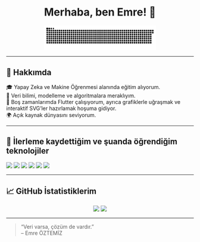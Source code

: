 <h1 align="center">Merhaba, ben Emre! 👋</h1>

<p align="center">
  <img src="https://raw.githubusercontent.com/emreoztemiz-ai-ml/emreoztemiz-ai-ml/912ccf1ccc76fc2c963530632e5e28c9edeec69e/emreoztemiz.svg" width="300" />
</p>

---

## 🧠 Hakkımda

🎓 Yapay Zeka ve Makine Öğrenmesi alanında eğitim alıyorum.  
🧪 Veri bilimi, modelleme ve algoritmalara meraklıyım.  
🧩 Boş zamanlarımda Flutter çalışıyorum, ayrıca grafiklerle uğraşmak ve interaktif SVG’ler hazırlamak hoşuma gidiyor.  
🌍 Açık kaynak dünyasını seviyorum.

---

## 🚀 İlerleme kaydettiğim ve şuanda öğrendiğim teknolojiler

<p>
  <img src="https://img.shields.io/badge/Python-3776AB?style=flat&logo=python&logoColor=white"/>
  <img src="https://img.shields.io/badge/TensorFlow-FF6F00?style=flat&logo=tensorflow&logoColor=white"/>
  <img src="https://img.shields.io/badge/PyTorch-EE4C2C?style=flat&logo=pytorch&logoColor=white"/>
  <img src="https://img.shields.io/badge/Scikit--learn-F7931E?style=flat&logo=scikit-learn&logoColor=white"/>
  <img src="https://img.shields.io/badge/NumPy-013243?style=flat&logo=numpy&logoColor=white"/>
  <img src="https://img.shields.io/badge/Pandas-150458?style=flat&logo=pandas&logoColor=white"/>
</p>

---

## 📈 GitHub İstatistiklerim

<p align="center">
  <img src="https://github-readme-stats.vercel.app/api?username=emreoztemiz-ai-ml&show_icons=true&theme=tokyonight" height="150"/>
  <img src="https://github-readme-stats.vercel.app/api/top-langs/?username=emreoztemiz-ai-ml&layout=compact&theme=tokyonight" height="150"/>
</p>

---

> “Veri varsa, çözüm de vardır.”  
> – Emre ÖZTEMİZ
